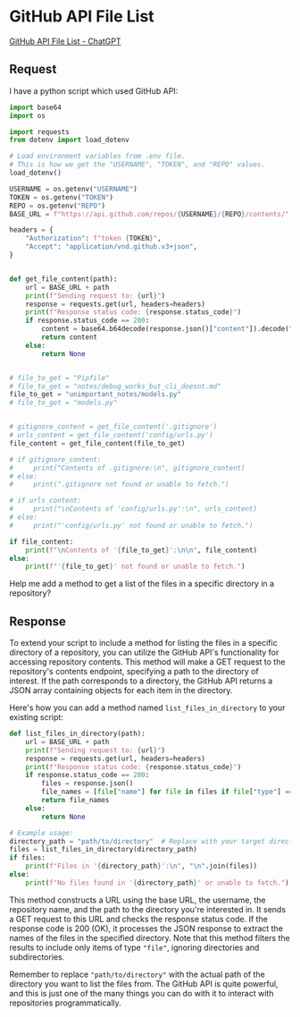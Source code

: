 # GitHub API File List

[GitHub API File List - ChatGPT](https://chat.openai.com/share/845d1b9f-95c7-458e-a16c-d8b2ee145780)

## Request

I have a python script which used GitHub API:

```python
import base64
import os

import requests
from dotenv import load_dotenv

# Load environment variables from .env file.
# This is how we get the "USERNAME", "TOKEN", and "REPO" values.
load_dotenv()

USERNAME = os.getenv("USERNAME")
TOKEN = os.getenv("TOKEN")
REPO = os.getenv("REPO")
BASE_URL = f"https://api.github.com/repos/{USERNAME}/{REPO}/contents/"

headers = {
    "Authorization": f"token {TOKEN}",
    "Accept": "application/vnd.github.v3+json",
}


def get_file_content(path):
    url = BASE_URL + path
    print(f"Sending request to: {url}")
    response = requests.get(url, headers=headers)
    print(f"Response status code: {response.status_code}")
    if response.status_code == 200:
        content = base64.b64decode(response.json()["content"]).decode("utf-8")
        return content
    else:
        return None


# file_to_get = "Pipfile"
# file_to_get = "notes/debug_works_but_cli_doesnt.md"
file_to_get = "unimportant_notes/models.py"
# file_to_get = "models.py"


# gitignore_content = get_file_content('.gitignore')
# urls_content = get_file_content('config/urls.py')
file_content = get_file_content(file_to_get)

# if gitignore_content:
#     print("Contents of .gitignore:\n", gitignore_content)
# else:
#     print(".gitignore not found or unable to fetch.")

# if urls_content:
#     print("\nContents of 'config/urls.py':\n", urls_content)
# else:
#     print("'config/urls.py' not found or unable to fetch.")

if file_content:
    print(f"\nContents of '{file_to_get}':\n\n", file_content)
else:
    print(f"'{file_to_get}' not found or unable to fetch.")
```

Help me add a method to get a list of the files in a specific directory in a repository?

## Response

To extend your script to include a method for listing the files in a specific directory of a repository, you can utilize the GitHub API's functionality for accessing repository contents. This method will make a GET request to the repository's contents endpoint, specifying a path to the directory of interest. If the path corresponds to a directory, the GitHub API returns a JSON array containing objects for each item in the directory.

Here's how you can add a method named `list_files_in_directory` to your existing script:

```python
def list_files_in_directory(path):
    url = BASE_URL + path
    print(f"Sending request to: {url}")
    response = requests.get(url, headers=headers)
    print(f"Response status code: {response.status_code}")
    if response.status_code == 200:
        files = response.json()
        file_names = [file["name"] for file in files if file["type"] == "file"]
        return file_names
    else:
        return None

# Example usage:
directory_path = "path/to/directory"  # Replace with your target directory path
files = list_files_in_directory(directory_path)
if files:
    print(f"Files in '{directory_path}':\n", "\n".join(files))
else:
    print(f"No files found in '{directory_path}' or unable to fetch.")
```

This method constructs a URL using the base URL, the username, the repository name, and the path to the directory you're interested in. It sends a GET request to this URL and checks the response status code. If the response code is 200 (OK), it processes the JSON response to extract the names of the files in the specified directory. Note that this method filters the results to include only items of type `"file"`, ignoring directories and subdirectories.

Remember to replace `"path/to/directory"` with the actual path of the directory you want to list the files from. The GitHub API is quite powerful, and this is just one of the many things you can do with it to interact with repositories programmatically.
